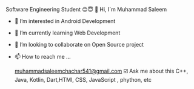   Software Engineering Student 😊😇
👋 Hi, I`m Muhammad Saleem 
- 👀 I’m interested in Android Development 
- 🌱 I’m currently learning Web Development 
- 💞️ I’m looking to collaborate on Open Source project 
- 📫 How to reach me ...
   
  muhammadsaleemchachar541@gmail.com ☑️
      Ask me about this C++, Java, Kotlin, Dart,HTMl, CSS, JavaScript , phython, etc
 

<!---
M-Saleem-code/M-Saleem-code is a ✨ special ✨ repository because its `README.md` (this file) appears on your GitHub profile.
You can click the Preview link to take a look at your changes.
--->

